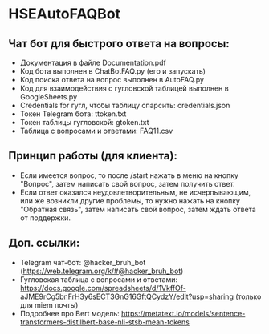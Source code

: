 # HSEAutoFAQBot

## Чат бот для быстрого ответа на вопросы:

- Документация в файле Documentation.pdf
- Код бота выполнен в ChatBotFAQ.py (его и запускать)
- Код поиска ответа на вопрос выполнен в AutoFAQ.py
- Код для взаимодействия с гугловской таблицей выполнен в GoogleSheets.py
- Credentials for гугл, чтобы таблицу спарсить: credentials.json
- Токен Telegram бота: ttoken.txt
- Токен таблицы гугловской: gtoken.txt
- Таблица с вопросами и ответами: FAQ11.csv

## Принцип работы (для клиента):
- Если имеется вопрос, то после /start нажать в меню на кнопку "Вопрос", затем написать свой вопрос, затем получить ответ. 
- Если ответ оказался неудовлетворительным, не исчерпывающим, или же возникли другие проблемы, то нужно нажать на кнопку "Обратная связь", затем написать свой вопрос, затем ждать ответа от поддержки.

## Доп. ссылки:
- Telegram чат-бот: @hacker_bruh_bot (https://web.telegram.org/k/#@hacker_bruh_bot)
- Гугловская таблица с вопросами и ответами: https://docs.google.com/spreadsheets/d/1VkffOf-aJME9rCg5bnFrH3y6sECT3GnG16GftQCydzY/edit?usp=sharing (только для miem почты)
- Подробнее про Bert модель: https://metatext.io/models/sentence-transformers-distilbert-base-nli-stsb-mean-tokens
